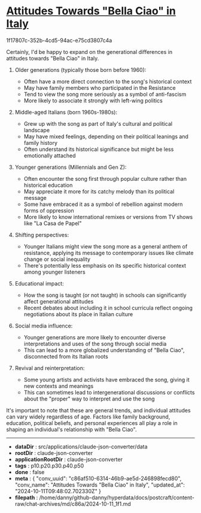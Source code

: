# [Attitudes Towards "Bella Ciao" in Italy](https://claude.ai/chat/c86af510-6314-46b9-ae5d-246898fecd80)

1f17807c-352b-4cd5-94ac-e75cd3807c4a

 Certainly, I'd be happy to expand on the generational differences in attitudes towards "Bella Ciao" in Italy.

1. Older generations (typically those born before 1960):
   - Often have a more direct connection to the song's historical context
   - May have family members who participated in the Resistance
   - Tend to view the song more seriously as a symbol of anti-fascism
   - More likely to associate it strongly with left-wing politics

2. Middle-aged Italians (born 1960s-1980s):
   - Grew up with the song as part of Italy's cultural and political landscape
   - May have mixed feelings, depending on their political leanings and family history
   - Often understand its historical significance but might be less emotionally attached

3. Younger generations (Millennials and Gen Z):
   - Often encounter the song first through popular culture rather than historical education
   - May appreciate it more for its catchy melody than its political message
   - Some have embraced it as a symbol of rebellion against modern forms of oppression
   - More likely to know international remixes or versions from TV shows like "La Casa de Papel"

4. Shifting perspectives:
   - Younger Italians might view the song more as a general anthem of resistance, applying its message to contemporary issues like climate change or social inequality
   - There's potentially less emphasis on its specific historical context among younger listeners

5. Educational impact:
   - How the song is taught (or not taught) in schools can significantly affect generational attitudes
   - Recent debates about including it in school curricula reflect ongoing negotiations about its place in Italian culture

6. Social media influence:
   - Younger generations are more likely to encounter diverse interpretations and uses of the song through social media
   - This can lead to a more globalized understanding of "Bella Ciao", disconnected from its Italian roots

7. Revival and reinterpretation:
   - Some young artists and activists have embraced the song, giving it new contexts and meanings
   - This can sometimes lead to intergenerational discussions or conflicts about the "proper" way to interpret and use the song

It's important to note that these are general trends, and individual attitudes can vary widely regardless of age. Factors like family background, education, political beliefs, and personal experiences all play a role in shaping an individual's relationship with "Bella Ciao".

---

* **dataDir** : src/applications/claude-json-converter/data
* **rootDir** : claude-json-converter
* **applicationRootDir** : claude-json-converter
* **tags** : p10.p20.p30.p40.p50
* **done** : false
* **meta** : {
  "conv_uuid": "c86af510-6314-46b9-ae5d-246898fecd80",
  "conv_name": "Attitudes Towards \"Bella Ciao\" in Italy",
  "updated_at": "2024-10-11T09:48:02.702330Z"
}
* **filepath** : /home/danny/github-danny/hyperdata/docs/postcraft/content-raw/chat-archives/md/c86a/2024-10-11_1f1.md